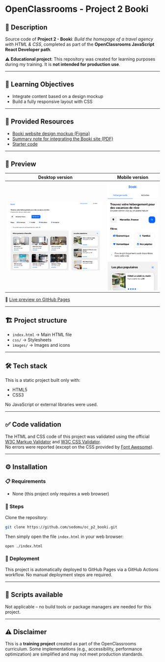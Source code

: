 # OpenClassrooms - Project 2 Booki

## 📌 Description
Source code of **Project 2 - Booki**: *Build the homepage of a travel agency with HTML & CSS*, completed as part of the **OpenClassrooms JavaScript React Developer path**.  

⚠️ **Educational project**: This repository was created for learning purposes during my training. It is **not intended for production use**.

---

## 🎯 Learning Objectives
- Integrate content based on a design mockup
- Build a fully responsive layout with CSS

---

## 🔗 Provided Resources
- [Booki website design mockup (Figma)](https://www.figma.com/design/B3eLowtWREc9YXzBcGRAHn/Maquettes-Booki?node-id=3-0&p=f)
- [Summary note for integrating the Booki site (PDF)](https://course.oc-static.com/projects/D%C3%A9veloppeur+Web/DW_P2+HTML+CSS+Booki/DW+Booki+-+Note+de+synthese.pdf)
- [Starter code](https://github.com/OpenClassrooms-Student-Center/booki-starter-code)

---

## 👀 Preview
| Desktop version                                                | Mobile version                                              |
|----------------------------------------------------------------|-------------------------------------------------------------|
| ![Desktop preview](./assets/screenshot_homepage_1440x1024.png) | ![Mobile preview](./assets/screenshot_homepage_390x844.png) |

🔗 [Live preview on GitHub Pages](https://sedomu.github.io/oc_p2_booki/)

---

## 🏗 Project structure
- `index.html` → Main HTML file  
- `css/` → Stylesheets  
- `images/` → Images and icons  

---

## 🛠 Tech stack
This is a static project built only with:
- HTML5
- CSS3

No JavaScript or external libraries were used.

---

## ✅ Code validation
The HTML and CSS code of this project was validated using the official [W3C Markup Validator](https://validator.w3.org/nu/?doc=https%3A%2F%2Fsedomu.github.io%2Foc_p2_booki%2F) and [W3C CSS Validator](https://jigsaw.w3.org/css-validator/validator?uri=https%3A%2F%2Fsedomu.github.io%2Foc_p2_booki%2F&profile=css3svg&usermedium=all&warning=1&vextwarning=&lang=fr).  
No errors were reported (except on the CSS provided by [Font Awesome](https://fontawesome.com/)).

---

## ⚙️ Installation

### 📋 Requirements
- None (this project only requires a web browser)

### 🚀 Steps
Clone the repository:

```bash
git clone https://github.com/sedomu/oc_p2_booki.git
```

Then simply open the file `index.html` in your web browser:

```bash
open ./index.html
```

### 🤖 Deployment
This project is automatically deployed to GitHub Pages via a GitHub Actions workflow.
No manual deployment steps are required.

---

## 📜 Scripts available

Not applicable – no build tools or package managers are needed for this project.

---

## ⚠️ Disclaimer

This is a **training project** created as part of the OpenClassrooms curriculum.
Some implementations (e.g., accessibility, performance optimization) are simplified and may not meet production standards.